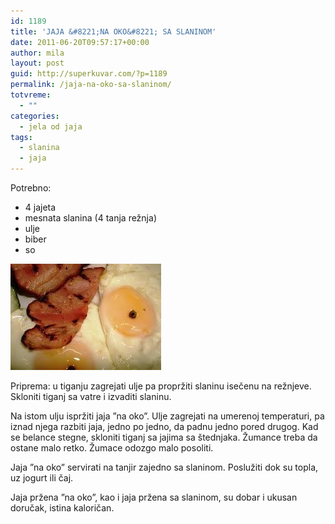 ```yaml
---
id: 1189
title: 'JAJA &#8221;NA OKO&#8221; SA SLANINOM'
date: 2011-06-20T09:57:17+00:00
author: mila
layout: post
guid: http://superkuvar.com/?p=1189
permalink: /jaja-na-oko-sa-slaninom/
totvreme:
  - ""
categories:
  - jela od jaja
tags:
  - slanina
  - jaja
---
```

Potrebno:

  * 4 jajeta
  * mesnata slanina (4 tanja režnja)
  * ulje
  * biber
  * so

<img class="alignnone size-full wp-image-1190" title="jajanaokoslanina" src="/wp-content/uploads/2011/06/jajanaokoslanina-e1308563818461.jpg" alt="" width="241" height="170" /> 

Priprema: u tiganju zagrejati ulje pa propržiti slaninu isečenu na režnjeve. Skloniti tiganj sa vatre i izvaditi slaninu.

Na istom ulju ispržiti jaja &#8221;na oko&#8221;. Ulje zagrejati na umerenoj temperaturi, pa iznad njega razbiti jaja, jedno po jedno, da padnu jedno pored drugog. Kad se belance stegne, skloniti tiganj sa jajima sa štednjaka. Žumance treba da ostane malo retko. Žumace odozgo malo posoliti.

Jaja &#8221;na oko&#8221; servirati na tanjir zajedno sa slaninom. Poslužiti dok su topla, uz jogurt ili čaj.

Jaja pržena &#8221;na oko&#8221;, kao i jaja pržena sa slaninom, su dobar i ukusan doručak, istina kaloričan.